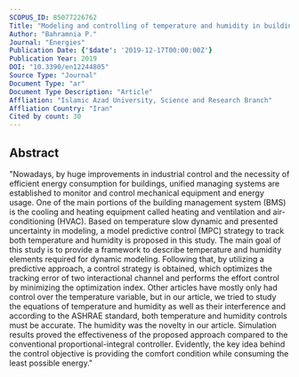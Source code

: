 ```yaml
---
SCOPUS_ID: 85077226762
Title: "Modeling and controlling of temperature and humidity in building heating, ventilating, and air conditioning system using model predictive control"
Author: "Bahramnia P."
Journal: "Energies"
Publication Date: {'$date': '2019-12-17T00:00:00Z'}
Publication Year: 2019
DOI: "10.3390/en12244805"
Source Type: "Journal"
Document Type: "ar"
Document Type Description: "Article"
Affliation: "Islamic Azad University, Science and Research Branch"
Affliation Country: "Iran"
Cited by count: 30
---
```


## Abstract
"Nowadays, by huge improvements in industrial control and the necessity of efficient energy consumption for buildings, unified managing systems are established to monitor and control mechanical equipment and energy usage. One of the main portions of the building management system (BMS) is the cooling and heating equipment called heating and ventilation and air-conditioning (HVAC). Based on temperature slow dynamic and presented uncertainty in modeling, a model predictive control (MPC) strategy to track both temperature and humidity is proposed in this study. The main goal of this study is to provide a framework to describe temperature and humidity elements required for dynamic modeling. Following that, by utilizing a predictive approach, a control strategy is obtained, which optimizes the tracking error of two interactional channel and performs the effort control by minimizing the optimization index. Other articles have mostly only had control over the temperature variable, but in our article, we tried to study the equations of temperature and humidity as well as their interference and according to the ASHRAE standard, both temperature and humidity controls must be accurate. The humidity was the novelty in our article. Simulation results proved the effectiveness of the proposed approach compared to the conventional proportional-integral controller. Evidently, the key idea behind the control objective is providing the comfort condition while consuming the least possible energy."
